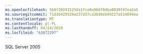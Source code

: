 ```yaml
---
ms.openlocfilehash: 5b9f30241525da1fce0a966f0dba0039f47ea2a5
ms.sourcegitcommit: f1d16425528e237257ca3b58eb49217a514849ea
ms.translationtype: MT
ms.contentlocale: pl-PL
ms.lasthandoff: 04/24/2019
ms.locfileid: "63872297"
---
```

SQL Server 2005
